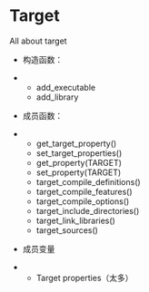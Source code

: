 # Target



All about target





- 构造函数：

- - add_executable
  - add_library

- 成员函数：

- - get_target_property()
  - set_target_properties()
  - get_property(TARGET)
  - set_property(TARGET)
  - target_compile_definitions()
  - target_compile_features()
  - target_compile_options()
  - target_include_directories()
  - target_link_libraries()
  - target_sources()

- 成员变量

- - Target properties（太多）